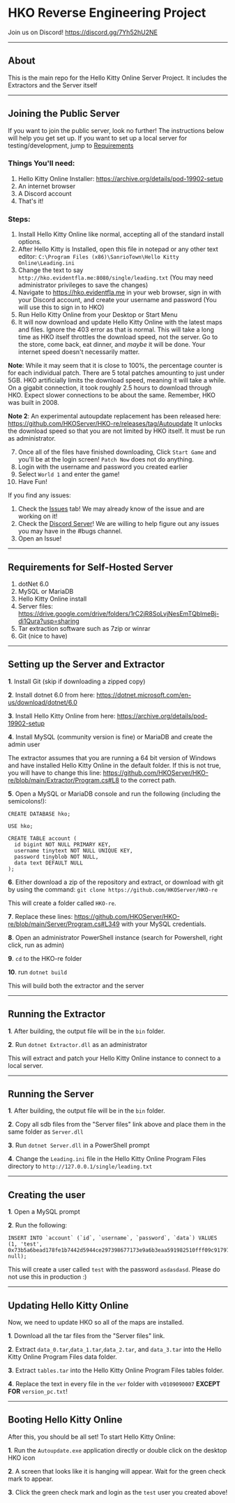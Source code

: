 # HKO Reverse Engineering Project

Join us on Discord! https://discord.gg/7Yh52hU2NE

***
## About
This is the main repo for the Hello Kitty Online Server Project. It includes the Extractors and the Server itself
***
## Joining the Public Server

If you want to join the public server, look no further! The instructions below will help you get set up. If you want to set up a local server for testing/development, jump to [Requirements](#requirements-for-self-hosted-server)

### Things You'll need:
1) Hello Kitty Online Installer: https://archive.org/details/pod-19902-setup
2) An internet browser
3) A Discord account
4) That's it!

### Steps:
1) Install Hello Kitty Online like normal, accepting all of the standard install options.
2) After Hello Kitty is Installed, open this file in notepad or any other text editor: `C:\Program Files (x86)\SanrioTown\Hello Kitty Online\Leading.ini`
3) Change the text to say `http://hko.evidentfla.me:8080/single/leading.txt` (You may need administrator privileges to save the changes)
4) Navigate to https://hko.evidentfla.me in your web browser, sign in with your Discord account, and create your username and password (You will use this to sign in to HKO)
5) Run Hello Kitty Online from your Desktop or Start Menu
6) It will now download and update Hello Kitty Online with the latest maps and files. Ignore the 403 error as that is normal. This will take a long time as HKO itself throttles the download speed, not the server. Go to the store, come back, eat dinner, and *maybe* it will be done. Your internet speed doesn't necessarily matter.

**Note**: While it may seem that it is close to 100%, the percentage counter is for each individual patch. There are 5 total patches amounting to just under 5GB. HKO artificially limits the download speed, meaning it will take a while. On a gigabit connection, it took roughly 2.5 hours to download through HKO. Expect slower connections to be about the same. Remember, HKO was built in 2008.

**Note 2**: An experimental autoupdate replacement has been released here: https://github.com/HKOServer/HKO-re/releases/tag/Autoupdate It unlocks the download speed so that you are not limited by HKO itself. It must be run as administrator.

7) Once all of the files have finished downloading, Click `Start Game` and you'll be at the login screen! `Patch Now` does not do anything.
8) Login with the username and password you created earlier
9) Select `World 1` and enter the game!
10) Have Fun!

If you find any issues:

1) Check the [Issues](https://github.com/HKOServer/HKO-re/issues) tab! We may already know of the issue and are working on it!
2) Check the [Discord Server](https://discord.gg/7Yh52hU2NE)! We are willing to help figure out any issues you may have in the #bugs channel.
3) Open an Issue!

***

## Requirements for Self-Hosted Server

1. dotNet 6.0
2. MySQL or MariaDB
3. Hello Kitty Online install
4. Server files: https://drive.google.com/drive/folders/1rC2jR8SoLvjNesEmTQbImeBj-di1Qura?usp=sharing
5. Tar extraction software such as 7zip or winrar
6. Git (nice to have)

***
## Setting up the Server and Extractor

**1**. Install Git (skip if downloading a zipped copy)

**2**. Install dotnet 6.0 from here: https://dotnet.microsoft.com/en-us/download/dotnet/6.0

**3**. Install Hello Kitty Online from here: https://archive.org/details/pod-19902-setup

**4**. Install MySQL (community version is fine) or MariaDB and create the admin user

The extractor assumes that you are running a 64 bit version of Windows and have installed Hello Kitty Online in the default folder. If this is not true, you will have to change this line: https://github.com/HKOServer/HKO-re/blob/main/Extractor/Program.cs#L8 to the correct path.

**5**. Open a MySQL or MariaDB console and run the following (including the semicolons!):
```
CREATE DATABASE hko;

USE hko;

CREATE TABLE account (
  id bigint NOT NULL PRIMARY KEY,
  username tinytext NOT NULL UNIQUE KEY,
  password tinyblob NOT NULL,
  data text DEFAULT NULL
);
```

**6**. Either download a zip of the repository and extract, or download with git by using the command: `git clone https://github.com/HKOServer/HKO-re`

This will create a folder called `HKO-re`.

**7**. Replace these lines: https://github.com/HKOServer/HKO-re/blob/main/Server/Program.cs#L349 with your MySQL credentials.

**8**. Open an administrator PowerShell instance (search for Powershell, right click, run as admin)

**9**. `cd` to the HKO-re folder

**10**. run `dotnet build`

This will build both the extractor and the server

***
## Running the Extractor

**1**. After building, the output file will be in the `bin` folder.

**2**. Run `dotnet Extractor.dll` as an administrator

This will extract and patch your Hello Kitty Online instance to connect to a local server.

***
## Running the Server

**1**. After building, the output file will be in the `bin` folder.

**2**. Copy all sdb files from the "Server files" link above and place them in the same folder as `Server.dll`

**3**. Run `dotnet Server.dll` in a PowerShell prompt

**4**. Change the `Leading.ini` file in the Hello Kitty Online Program Files directory to `http://127.0.0.1/single/leading.txt`

***
## Creating the user

**1**. Open a MySQL prompt

**2**. Run the following:
```
INSERT INTO `account` (`id`, `username`, `password`, `data`) VALUES (1, 'test', 0x73b5a6bead178fe1b7442d5944ce297398677173e9a6b3eaa591982510fff09c91797af05be14b8364ee39e5959cb161, null);
```

This will create a user called `test` with the password `asdasdasd`. Please do not use this in production :)

***
## Updating Hello Kitty Online

Now, we need to update HKO so all of the maps are installed.

**1**. Download all the tar files from the "Server files" link.

**2**. Extract `data_0.tar`,`data_1.tar`,`data_2.tar`, and `data_3.tar` into the Hello Kitty Online Program Files data folder.

**3**. Extract `tables.tar` into the Hello Kitty Online Program Files tables folder.

**4**. Replace the text in every file in the `ver` folder with `v0109090007` **EXCEPT FOR** `version_pc.txt`!

***
## Booting Hello Kitty Online

After this, you should be all set! To start Hello Kitty Online:

**1**. Run the `Autoupdate.exe` application directly or double click on the desktop HKO icon

**2**. A screen that looks like it is hanging will appear. Wait for the green check mark to appear.

**3**. Click the green check mark and login as the `test` user you created above!
